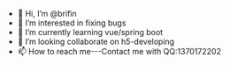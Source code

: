 - 👋 Hi, I’m @brifin
- 👀 I’m interested in fixing bugs
- 🌱 I’m currently learning vue/spring boot
- 💞️ I’m looking collaborate on h5-developing
- 📫 How to reach me---Contact me with QQ:1370172202

<!---
brifin/brifin is a ✨ special ✨ repository because its `README.md` (this file) appears on your GitHub profile.
You can click the Preview link to take a look at your changes.
--->
